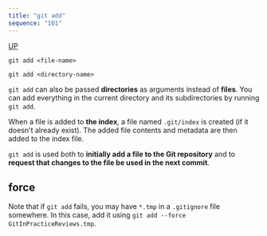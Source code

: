 ```yaml
---
title: "git add"
sequence: "101"
---
```


[UP](/git.html)


```text
git add <file-name>
```

```text
git add <directory-name>
```

`git add` can also be passed **directories** as arguments instead of **files**.
You can add everything in the current directory and its subdirectories by running `git add`.

When a file is added to **the index**, a file named `.git/index` is created (if it doesn't already exist).
The added file contents and metadata are then added to the index file.

`git add` is used both to **initially add a file to the Git repository** and
to **request that changes to the file be used in the next commit**.

## force

Note that if `git add` fails, you may have `*.tmp` in a `.gitignore` file somewhere.
In this case, add it using `git add --force GitInPracticeReviews.tmp`.
